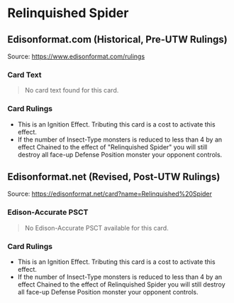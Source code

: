 # Relinquished Spider

## Edisonformat.com (Historical, Pre-UTW Rulings)

Source: https://www.edisonformat.com/rulings

### Card Text

> No card text found for this card.

### Card Rulings

*   This is an Ignition Effect. Tributing this card is a cost to activate this effect.
*   If the number of Insect-Type monsters is reduced to less than 4 by an effect Chained to the effect of "Relinquished Spider" you will still destroy all face-up Defense Position monster your opponent controls.

## Edisonformat.net (Revised, Post-UTW Rulings)

Source: https://edisonformat.net/card?name=Relinquished%20Spider

### Edison-Accurate PSCT

> No Edison-Accurate PSCT available for this card.

### Card Rulings

*   This is an Ignition Effect. Tributing this card is a cost to activate this effect.
*   If the number of Insect-Type monsters is reduced to less than 4 by an effect Chained to the effect of Relinquished Spider you will still destroy all face-up Defense Position monster your opponent controls.
            